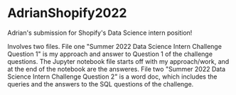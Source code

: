# AdrianShopify2022

Adrian's submission for Shopify's Data Science intern position!

Involves two files. File one "Summer 2022 Data Science Intern Challenge Question 1" is my approach and answer to Question 1 of the challenge questions. The Jupyter notebook file starts off with my approach/work, and at the end of the notebook are the answeres.
File two "Summer 2022 Data Science Intern Challenge Question 2" is a word doc, which includes the queries and the answers to the SQL questions of the challenge.


